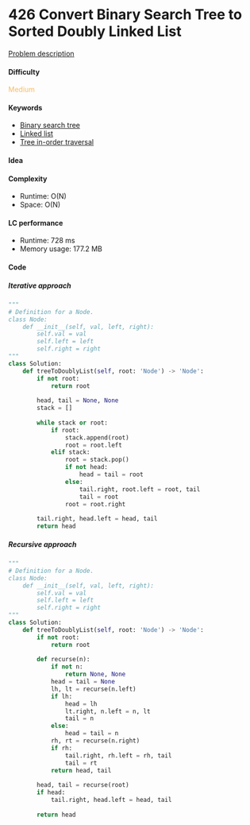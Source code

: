 426 Convert Binary Search Tree to Sorted Doubly Linked List
=======================
[Problem description](https://leetcode.com/problems/convert-binary-search-tree-to-sorted-doubly-linked-list/)

#### Difficulty
<span style="color:#FABC60">Medium</span>

#### Keywords
- [Binary search tree](../categories/bst.md)
- [Linked list](../categories/linked_list.md)
- [Tree in-order traversal](../categories/tree_inorder.md)
  
#### Idea


#### Complexity
- Runtime: O(N)
- Space: O(N)
  
#### LC performance
- Runtime: 728 ms
- Memory usage: 177.2 MB

#### Code
##### Iterative approach
```python
"""
# Definition for a Node.
class Node:
    def __init__(self, val, left, right):
        self.val = val
        self.left = left
        self.right = right
"""
class Solution:
    def treeToDoublyList(self, root: 'Node') -> 'Node':
        if not root:
            return root
        
        head, tail = None, None
        stack = []
        
        while stack or root:
            if root:
                stack.append(root)
                root = root.left
            elif stack:
                root = stack.pop()
                if not head:
                    head = tail = root
                else:
                    tail.right, root.left = root, tail
                    tail = root
                root = root.right
                
        tail.right, head.left = head, tail
        return head
```

##### Recursive approach
```python
"""
# Definition for a Node.
class Node:
    def __init__(self, val, left, right):
        self.val = val
        self.left = left
        self.right = right
"""
class Solution:
    def treeToDoublyList(self, root: 'Node') -> 'Node':
        if not root:
            return root
        
        def recurse(n):
            if not n:
                return None, None
            head = tail = None
            lh, lt = recurse(n.left)
            if lh:
                head = lh
                lt.right, n.left = n, lt
                tail = n
            else:
                head = tail = n
            rh, rt = recurse(n.right)
            if rh:
                tail.right, rh.left = rh, tail
                tail = rt
            return head, tail
        
        head, tail = recurse(root)
        if head:
            tail.right, head.left = head, tail
                
        return head
```